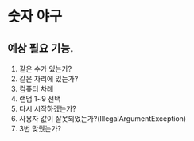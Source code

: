 # 숫자 야구
## 예상 필요 기능.
1. 같은 수가 있는가?
2. 같은 자리에 있는가?
3. 컴퓨터 차례
4. 랜덤 1~9 선택
5. 다시 시작하겠는가?
6. 사용자 값이 잘못되었는가?(IllegalArgumentException)
7. 3번 맞췄는가?